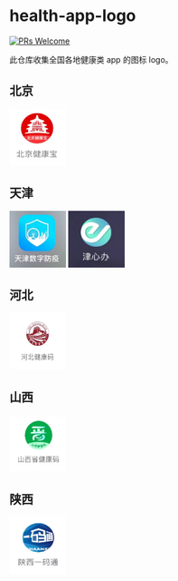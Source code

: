 # health-app-logo
[![PRs Welcome](https://img.shields.io/badge/PRs-welcome-brightgreen.svg)](https://github.com/liruifengv/health-app-logo/pulls)

此仓库收集全国各地健康类 app 的图标 logo。

## 北京
<div>
  <img src="./images/北京健康宝.png" width="100px" height="100px">
</div>

## 天津
<div>
  <img src="./images/天津数字防疫.png" width="100px" height="100px">
  <img src="./images/津心办.png" width="100px" height="100px">
</div>

## 河北
<div>
  <img src="./images/河北健康码.png" width="100px" height="100px">
</div>

## 山西
<div>
  <img src="./images/山西省健康码.png" width="100px" height="100px">
</div>

## 陕西
<div>
  <img src="./images/陕西一码通.png" width="100px" height="100px">
</div>
